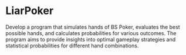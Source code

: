 # LiarPoker
Develop a program that simulates hands of BS Poker, evaluates the best possible hands, and calculates probabilities for various outcomes. The program aims to provide insights into optimal gameplay strategies and statistical probabilities for different hand combinations.
